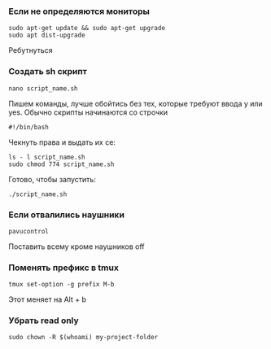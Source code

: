 ### Если не определяются мониторы

    sudo apt-get update && sudo apt-get upgrade
    sudo apt dist-upgrade

Ребутнуться

### Создать sh скрипт

    nano script_name.sh

Пишем команды, лучше обойтись без тех, которые требуют ввода y или yes. Обычно скрипты начинаются со строчки

    #!/bin/bash

Чекнуть права и выдать их се:

    ls - l script_name.sh
    sudo chmod 774 script_name.sh

Готово, чтобы запустить:

    ./script_name.sh

### Если отвалились наушники

    pavucontrol

Поставить всему кроме наушников off

### Поменять префикс в tmux

    tmux set-option -g prefix M-b

Этот меняет на Alt + b


### Убрать read only

    sudo chown -R $(whoami) my-project-folder
